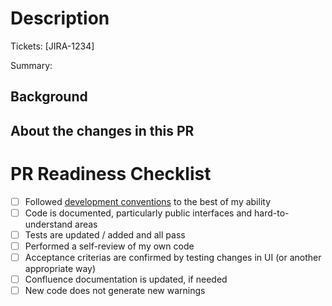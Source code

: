 # Description

Tickets: [JIRA-1234] <!-- Replace with appropriate tickets. Some automation depend on this section, don't remove -->

Summary: <!-- Must be provided. In ONE sentence tell us what this PR accomplishes -->

## Background

<!-- In a few sentences provice a description of the problem been resolved. -->

## About the changes in this PR

<!--
Help us understand what you did and why you did it. Provide a summary of your changes, including screenshots if appropriate.
-->

# PR Readiness Checklist

<!-- Complete all the checklist steps to the best of your ability, marking steps as you complete them or adding comment on why you didn't do it. -->

- [ ] Followed [development conventions][1] to the best of my ability
- [ ] Code is documented, particularly public interfaces and hard-to-understand areas
- [ ] Tests are updated / added and all pass
- [ ] Performed a self-review of my own code
- [ ] Acceptance criterias are confirmed by testing changes in UI (or another appropriate way)
- [ ] Confluence documentation is updated, if needed
- [ ] New code does not generate new warnings

[1]: https://agileharbor.atlassian.net/wiki/spaces/DEV/pages/1114130/Conventions
